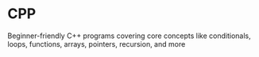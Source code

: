 # CPP
Beginner-friendly C++ programs covering core concepts like conditionals, loops, functions, arrays, pointers, recursion, and more
